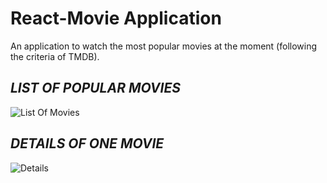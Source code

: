 # React-Movie Application

An application to watch the most popular movies at the moment (following the criteria of TMDB).


**_LIST OF POPULAR MOVIES_**
-----

![List Of Movies](https://user-images.githubusercontent.com/25980894/161845145-31050f0f-6b36-433b-bb9b-cf39fc649618.png)


**_DETAILS OF ONE MOVIE_**
-----

![Details](https://user-images.githubusercontent.com/25980894/161845418-f95a432a-6094-47a6-afe7-36dd906fd3a2.png)
